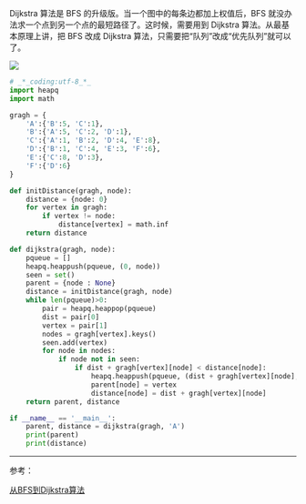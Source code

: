 

Dijkstra 算法是 BFS 的升级版。当一个图中的每条边都加上权值后，BFS 就没办法求一个点到另一个点的最短路径了。这时候，需要用到 Dijkstra 算法。从最基本原理上讲，把 BFS 改成 Dijkstra 算法，只需要把“队列”改成“优先队列”就可以了。

![](https://wx2.sinaimg.cn/mw690/af9e9c30ly1fvg2bx1vo9j216728hwmx.jpg)

```python
# _*_coding:utf-8_*_
import heapq
import math

gragh = {
    'A':{'B':5, 'C':1},
    'B':{'A':5, 'C':2, 'D':1},
    'C':{'A':1, 'B':2, 'D':4, 'E':8},
    'D':{'B':1, 'C':4, 'E':3, 'F':6},
    'E':{'C':8, 'D':3},
    'F':{'D':6}
}

def initDistance(gragh, node):
    distance = {node: 0}
    for vertex in gragh:
        if vertex != node:
            distance[vertex] = math.inf
    return distance

def dijkstra(gragh, node):
    pqueue = []
    heapq.heappush(pqueue, (0, node))
    seen = set()
    parent = {node : None}
    distance = initDistance(gragh, node)
    while len(pqueue)>0:
        pair = heapq.heappop(pqueue)
        dist = pair[0]
        vertex = pair[1]
        nodes = gragh[vertex].keys()
        seen.add(vertex)
        for node in nodes:
            if node not in seen:
                if dist + gragh[vertex][node] < distance[node]:
                    heapq.heappush(pqueue, (dist + gragh[vertex][node], node))
                    parent[node] = vertex
                    distance[node] = dist + gragh[vertex][node]
    return parent, distance

if __name__ == '__main__':
    parent, distance = dijkstra(gragh, 'A')
    print(parent)
    print(distance)
```



***

参考：

[ 从BFS到Dijkstra算法](https://www.bilibili.com/video/av25829980)